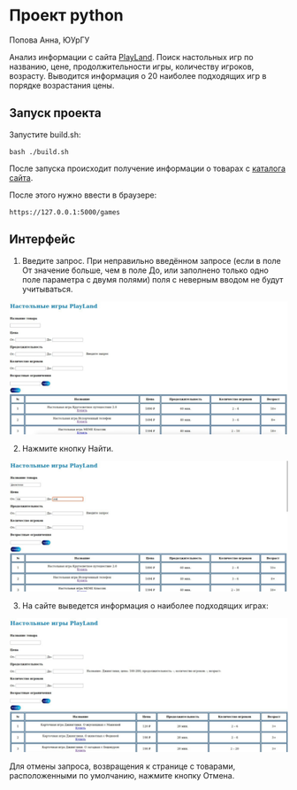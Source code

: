 # Проект python
Попова Анна, ЮУрГУ

Анализ информации с сайта [PlayLand](https://playland-group.ru).
Поиск настольных игр по названию, цене, продолжительности игры, количеству игроков, возрасту.
Выводится информация о 20 наиболее подходящих игр в порядке возрастания цены.

## Запуск проекта
Запустите build.sh:
```
bash ./build.sh
```
После запуска происходит получение информации о товарах с [каталога сайта](https://playland-group.ru/%d0%ba%d0%b0%d1%82%d0%b0%d0%bb%d0%be%d0%b3/).

После этого нужно ввести в браузере:
```
https://127.0.0.1:5000/games
```
## Интерфейс
1) Введите запрос. При неправильно введённом запросе (если в поле От значение больше, чем в поле До, или заполнено только одно поле параметра с двумя полями) поля с неверным вводом не будут учитываться.

![img1](/img/img1.jpeg)

2) Нажмите кнопку Найти.

![img2](/img/img2.jpeg)

3) На сайте выведется информация о наиболее подходящих играх:

![img3](/img/img3.jpeg)

Для отмены запроса, возвращения к странице с товарами, расположенными по умолчанию, нажмите кнопку Отмена.

